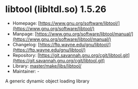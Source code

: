 # libtool (libltdl.so) 1.5.26
  - Homepage: [https://www.gnu.org/software/libtool/](https://www.gnu.org/software/libtool/)
  - Manpage: [https://www.gnu.org/software/libtool/manual/](https://www.gnu.org/software/libtool/manual/)
  - Changelog: [https://ftp.wayne.edu/gnu/libtool/](https://ftp.wayne.edu/gnu/libtool/)
  - Repository: [https://git.savannah.gnu.org/cgit/libtool.git](https://git.savannah.gnu.org/cgit/libtool.git)
  - Library: [master/make/libs/libtool/](https://github.com/Freetz-NG/freetz-ng/tree/master/make/libs/libtool/)
  - Maintainer: -

A generic dynamic object loading library

